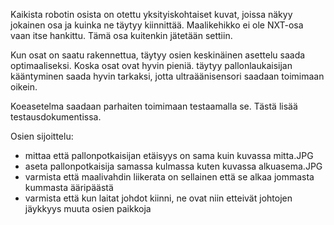 Kaikista robotin osista on otettu yksityiskohtaiset kuvat, joissa näkyy jokainen osa ja kuinka ne täytyy kiinnittää. Maalikehikko ei ole NXT-osa vaan itse hankittu. Tämä osa kuitenkin jätetään settiin.

Kun osat on saatu rakennettua, täytyy osien keskinäinen asettelu saada optimaaliseksi. Koska osat ovat hyvin pieniä. täytyy pallonlaukaisijan kääntyminen saada hyvin tarkaksi, jotta ultraäänisensori saadaan toimimaan oikein.

Koeasetelma saadaan parhaiten toimimaan testaamalla se. Tästä lisää testausdokumentissa.

Osien sijoittelu:
- mittaa että pallonpotkaisijan etäisyys on sama kuin kuvassa mitta.JPG
- aseta pallonpotkaisija samassa kulmassa kuten kuvassa alkuasema.JPG
- varmista että maalivahdin liikerata on sellainen että se alkaa jommasta kummasta ääripäästä
- varmista että kun laitat johdot kiinni, ne ovat niin etteivät johtojen jäykkyys muuta osien paikkoja